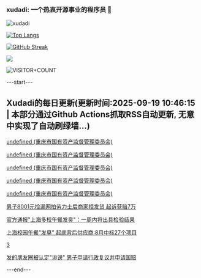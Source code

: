 ### xudadi: 一个热衷开源事业的程序员 👋

![xudadi](https://github-readme-stats-git-masterorgs-github-readme-stats-team.vercel.app/api?username=xudadi)

[![Top Langs](https://github-readme-stats.vercel.app/api/top-langs/?username=xudadi)](https://github.com/anuraghazra/github-readme-stats)

[![GitHub Streak](https://streak-stats.demolab.com?user=xudadi&locale=zh_Hans)](https://git.io/streak-stats)

![](https://raw.githubusercontent.com/xudadi/xudadi/main/assets/github-contribution-grid-snake.svg)

![VISITOR+COUNT](https://komarev.com/ghpvc/?username=xudadi&label=VISITOR+COUNT)


---start---

## Xudadi的每日更新(更新时间:2025-09-19 10:46:15 | 本部分通过Github Actions抓取RSS自动更新, 无意中实现了自动刷绿墙...)

[undefined (重庆市国有资产监督管理委员会)](https://dadilab.github.io/feeds/all.xml)

[undefined (重庆市国有资产监督管理委员会)](https://dadilab.github.io/feeds/all.xml)

[undefined (重庆市国有资产监督管理委员会)](https://dadilab.github.io/feeds/all.xml)

[undefined (重庆市国有资产监督管理委员会)](https://dadilab.github.io/feeds/all.xml)

[undefined (重庆市国有资产监督管理委员会)](https://dadilab.github.io/feeds/all.xml)

[男子8001元捡漏网拍劳力士后商家拒发货 起诉获赔7万](https://m.163.com/news/article/K9P85MSK05561G0D.html)

[官方通报"上海多校午餐发臭"：一周内将出具检验结果](https://m.163.com/news/article/K9P7UFGQ0001899O.html)

[上海校园午餐"发臭" 起底背后供应商:8月中标27个项目](https://m.163.com/news/article/K9P311K80519APGA.html)

[3](https://m.163.com/touch/news/sub/domestic)

[发的朋友圈被认定"诽谤" 男子申请行政复议并申请国赔](https://m.163.com/news/article/K9OJB00P051492T3.html)

---end---

